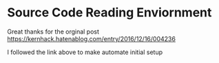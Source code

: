 # Source Code Reading Enviornment

Great thanks for the orginal post
https://kernhack.hatenablog.com/entry/2016/12/16/004236

I followed the link above to make automate initial setup